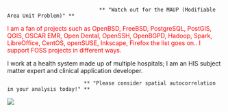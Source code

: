                                   ** "Watch out for the MAUP (Modifiable Area Unit Problem)" **

<span style="color:red"> I am a fan of projects such as OpenBSD, FreeBSD, PostgreSQL, PostGIS, QGIS, OSCAR EMR, Open Dental, OpenSSH, OpenBGPD, Hadoop, Spark, LibreOffice, CentOS, openSUSE, Inkscape, Firefox the list goes on.. I support FOSS projects in different ways. </span>

I work at a health system made up of multiple hospitals; I am an HIS subject matter expert and clinical application developer.  

                             ** "Please consider spatial autocorrelation in your analysis today!" **

![](https://komarev.com/ghpvc/?username=asterismm54&color=blueviolet)
